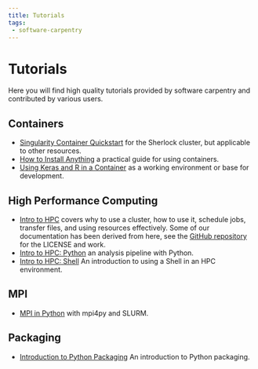```yaml
---
title: Tutorials
tags: 
 - software-carpentry
---
```


# Tutorials

Here you will find high quality tutorials provided by software carpentry and
contributed by various users.

## Containers

 - [Singularity Container Quickstart](https://vsoch.github.io/lessons/singularity-quickstart/) for the Sherlock cluster, but applicable to other resources.
 - [How to Install Anything](https://github.com/bdusell/singularity-tutorial) a practical guide for using containers.
 - [Using Keras and R in a Container](https://vsoch.github.io/lessons/keras-r/) as a working environment or base for development.

## High Performance Computing

 - [Intro to HPC](https://hpc-carpentry.github.io/hpc-intro/) covers why to use a cluster, how to use it, schedule jobs, transfer files, and using resources effectively. Some of our documentation has been derived from here, see the [GitHub repository](https://github.com/hpc-carpentry/hpc-intro) for the LICENSE and work.
 - [Intro to HPC: Python](https://hpc-carpentry.github.io/hpc-python/) an analysis pipeline with Python.
 - [Intro to HPC: Shell](https://hpc-carpentry.github.io/hpc-shell/) An introduction to using a Shell in an HPC environment.

## MPI

 - [MPI in Python](https://github.com/akkornel/mpi4py) with mpi4py and SLURM.

## Packaging 

 - [Introduction to Python Packaging](https://vsoch.github.io/lessons/python-packaging/) An introduction to Python packaging.



